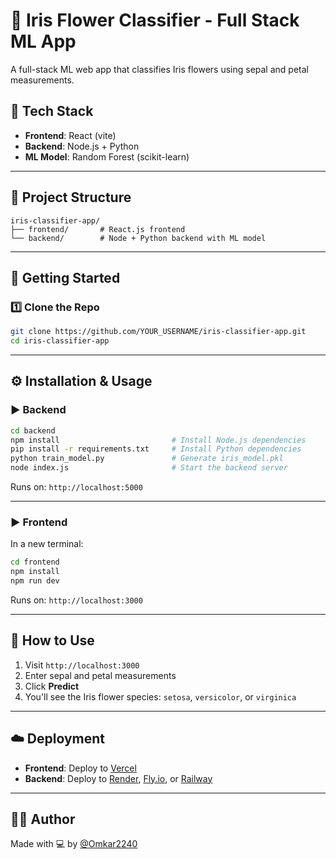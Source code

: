 # 🌸 Iris Flower Classifier - Full Stack ML App

A full-stack ML web app that classifies Iris flowers using sepal and petal measurements.

## 🔧 Tech Stack

- **Frontend**: React (vite)
- **Backend**: Node.js + Python
- **ML Model**: Random Forest (scikit-learn)

---

## 📁 Project Structure

```
iris-classifier-app/
├── frontend/       # React.js frontend
└── backend/        # Node + Python backend with ML model
```

---

## 🚀 Getting Started

### 1️⃣ Clone the Repo

```bash
git clone https://github.com/YOUR_USERNAME/iris-classifier-app.git
cd iris-classifier-app
```

---

## ⚙️ Installation & Usage

### ▶️ Backend

```bash
cd backend
npm install                         # Install Node.js dependencies
pip install -r requirements.txt     # Install Python dependencies
python train_model.py               # Generate iris_model.pkl
node index.js                       # Start the backend server
```

Runs on: `http://localhost:5000`

---

### ▶️ Frontend

In a new terminal:

```bash
cd frontend
npm install
npm run dev
```

Runs on: `http://localhost:3000`

---

## 🧪 How to Use

1. Visit `http://localhost:3000`
2. Enter sepal and petal measurements
3. Click **Predict**
4. You'll see the Iris flower species: `setosa`, `versicolor`, or `virginica`

---

## ☁️ Deployment

- **Frontend**: Deploy to [Vercel](https://vercel.com)
- **Backend**: Deploy to [Render](https://render.com), [Fly.io](https://fly.io), or [Railway](https://railway.app)

---

## 🙋‍♂️ Author

Made with 💻 by [@Omkar2240](https://github.com/Omkar2240)
